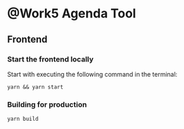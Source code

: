 # @Work5 Agenda Tool

## Frontend

### Start the frontend locally

Start with executing the following command in the terminal:

```
yarn && yarn start
```

### Building for production

```
yarn build
```
